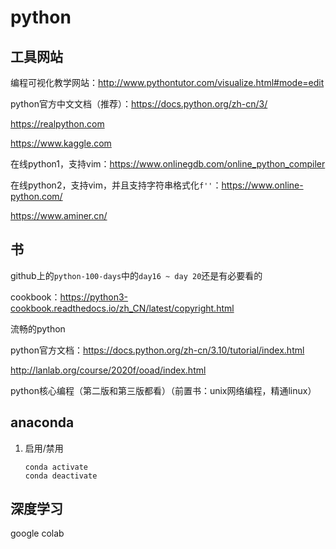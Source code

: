 # python

## 工具网站

编程可视化教学网站：http://www.pythontutor.com/visualize.html#mode=edit

python官方中文文档（推荐）：https://docs.python.org/zh-cn/3/

https://realpython.com

https://www.kaggle.com

在线python1，支持vim：https://www.onlinegdb.com/online_python_compiler

在线python2，支持vim，并且支持字符串格式化`f''`：https://www.online-python.com/

https://www.aminer.cn/

## 书

github上的`python-100-days`中的`day16 ~ day 20`还是有必要看的

cookbook：https://python3-cookbook.readthedocs.io/zh_CN/latest/copyright.html

流畅的python

python官方文档：https://docs.python.org/zh-cn/3.10/tutorial/index.html

http://lanlab.org/course/2020f/ooad/index.html

python核心编程（第二版和第三版都看）（前置书：unix网络编程，精通linux）

## anaconda

1. 启用/禁用

    ```text
    conda activate
    conda deactivate
    ```

## 深度学习

google colab
